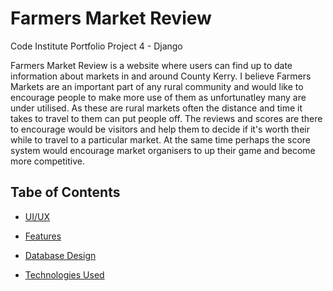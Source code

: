 # Farmers Market Review

Code Institute Portfolio Project 4 - Django 

Farmers Market Review is a website where users can find up to date information about markets in and around County Kerry.
I believe Farmers Markets are an important part of any rural community and would like to encourage people to make more use of them 
as unfortunatley many are under utilised.
As these are rural markets often the distance and time it takes to travel to them can put people off. 
The reviews and scores are there to encourage would be visitors and help them to decide if it's worth their while to travel to a particular market. 
At the same time perhaps the score system would encourage market organisers to up their game and become more competitive.

## Tabe of Contents

- [UI/UX](#ui-ux)


- [Features](#features)

- [Database Design](#database-design)

- [Technologies Used](#technologies-used)